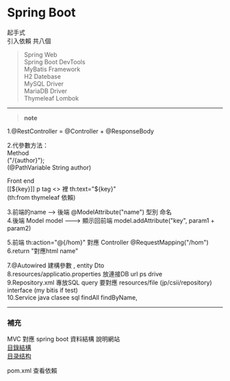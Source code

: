 # Spring Boot  
起手式  
引入依賴  共八個

>Spring Web  
>Spring Boot DevTools  
>MyBatis Framework  
>H2 Datebase  
>MySQL Driver  
>MariaDB Driver  
>Thymeleaf
>Lombok

-----------------    
    
 >**note**
 
 1.@RestController = @Controller + @ResponseBody  

 2.代參數方法：  
 Method  
 ("/{author}");  
 (@PathVariable String author)  

 Front end  
 [[${key}]]  
 p tag <> 裡 th:text="${key}"   
 (th:from thymeleaf 依賴)   

 3.前端的name --> 後端 @ModelAttribute("name") 型別  命名  
 4.後端  Model model --->  顯示回前端
 model.addAttribute("key", param1  +  param2)  

 5.前端 th:action="@{/hom}" 對應  Controller @RequestMapping("/hom")
 6.return "對應html name"  

 7.@Autowired  建構參數  , entity Dto  
 8.resources/applicatio.properties   放連接DB  url ps drive  
 9.Repository.xml  專放SQL query 要對應 resources/file (jp/csii/repository)  interface (my bitis if test)  
 10.Service java clasee sql findAll findByName,  

 -----------  
 ### 補充  
 MVC 對應 spring boot 資料結構  說明網站  
 [目錄結構](https://morosedog.gitlab.io/springboot-20190314-springboot3/)   
 [目录结构](https://blog.csdn.net/biedazhangshu/article/details/117330528)
 

pom.xml 查看依賴  

